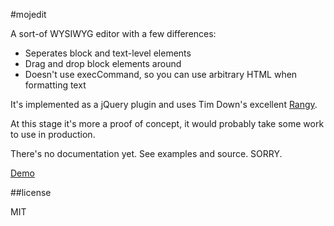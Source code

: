 #mojedit

A sort-of WYSIWYG editor with a few differences:

 - Seperates block and text-level elements
 - Drag and drop block elements around
 - Doesn't use execCommand, so you can use arbitrary HTML when formatting text

It's implemented as a jQuery plugin and uses Tim Down's excellent [Rangy](http://code.google.com/p/rangy/).

At this stage it's more a proof of concept, it would probably take some work to use in production.

There's no documentation yet. See examples and source. SORRY.

[Demo](http://mojedit.ia.net.nz/)

##license

MIT